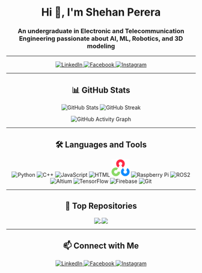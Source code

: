 <h1 align="center">Hi 👋, I'm Shehan Perera</h1>
<h3 align="center">An undergraduate in Electronic and Telecommunication Engineering passionate about AI, ML, Robotics, and 3D modeling</h3>

---

<p align="center">
  <a href="https://www.linkedin.com/in/shehan-perera-b06697274/" target="_blank">
    <img src="https://img.shields.io/badge/LinkedIn-0A66C2?style=for-the-badge&logo=linkedin&logoColor=white" alt="LinkedIn" />
  </a>
  <a href="https://www.facebook.com/?form=MT00M3" target="_blank">
    <img src="https://img.shields.io/badge/Facebook-1877F2?style=for-the-badge&logo=facebook&logoColor=white" alt="Facebook" />
  </a>
  <a href="https://www.instagram.com/" target="_blank">
    <img src="https://img.shields.io/badge/Instagram-E4405F?style=for-the-badge&logo=instagram&logoColor=white" alt="Instagram" />
  </a>
</p>

---

<h2 align="center">📊 GitHub Stats</h2>

<p align="center">
  <img src="https://github-readme-stats.vercel.app/api?username=ShehanPer&show_icons=true&theme=dark" alt="GitHub Stats" width="48%" />
  <img src="https://github-readme-streak-stats.herokuapp.com/?user=ShehanPer&theme=dark" alt="GitHub Streak" width="48%" />
</p>

<p align="center">
  <img src="https://github-readme-activity-graph.vercel.app/graph?username=ShehanPer&theme=github-dark" alt="GitHub Activity Graph" />
</p>

---

<h2 align="center">🛠️ Languages and Tools</h2>

<p align="center">
  <img src="https://cdn.jsdelivr.net/gh/devicons/devicon/icons/python/python-original.svg" alt="Python" width="48" />
  <img src="https://cdn.jsdelivr.net/gh/devicons/devicon/icons/cplusplus/cplusplus-original.svg" alt="C++" width="48" />
  <img src="https://cdn.jsdelivr.net/gh/devicons/devicon/icons/javascript/javascript-original.svg" alt="JavaScript" width="48" />
  <img src="https://cdn.jsdelivr.net/gh/devicons/devicon/icons/html5/html5-original.svg" alt="HTML" width="48" />
  <img src="https://raw.githubusercontent.com/devicons/devicon/master/icons/opencv/opencv-original.svg" alt="OpenCV" width="48" />
  <img src="https://cdn.jsdelivr.net/gh/devicons/devicon/icons/raspberrypi/raspberrypi-original.svg" alt="Raspberry Pi" width="48" />
  <img src="https://upload.wikimedia.org/wikipedia/commons/b/bb/Robot_Operating_System_2_Logo.png" alt="ROS2" height="48" />
  <img src="https://img.icons8.com/external-tal-revivo-shadow-tal-revivo/48/external-altium-designer-a-software-package-for-pcb-and-eda-industry-logo-shadow-tal-revivo.png" alt="Altium" />
  <img src="https://cdn.jsdelivr.net/gh/devicons/devicon/icons/tensorflow/tensorflow-original.svg" alt="TensorFlow" width="48" />
  <img src="https://cdn.jsdelivr.net/gh/devicons/devicon/icons/firebase/firebase-plain.svg" alt="Firebase" width="48" />
  <img src="https://cdn.jsdelivr.net/gh/devicons/devicon/icons/git/git-original.svg" alt="Git" width="48" />
</p>

---

<h2 align="center">🌟 Top Repositories</h2>

<p align="center">
  <a href="https://github.com/ShehanPer/repo1">
    <img align="center" src="https://github-readme-stats.vercel.app/api/pin/?username=ShehanPer&repo=repo1&theme=dark" />
  </a>
  <a href="https://github.com/ShehanPer/repo2">
    <img align="center" src="https://github-readme-stats.vercel.app/api/pin/?username=ShehanPer&repo=repo2&theme=dark" />
  </a>
</p>

---

<h2 align="center">📫 Connect with Me</h2>

<p align="center">
  <a href="https://www.linkedin.com/in/shehan-perera-b06697274/" target="_blank">
    <img src="https://img.shields.io/badge/LinkedIn-Shehan%20Perera-blue?style=flat-square&logo=linkedin" alt="LinkedIn" />
  </a>
  <a href="https://www.facebook.com/?form=MT00M3" target="_blank">
    <img src="https://img.shields.io/badge/Facebook-Shehan%20Perera-blue?style=flat-square&logo=facebook" alt="Facebook" />
  </a>
  <a href="https://www.instagram.com/" target="_blank">
    <img src="https://img.shields.io/badge/Instagram-Shehan%20Perera-E4405F?style=flat-square&logo=instagram&logoColor=white" alt="Instagram" />
  </a>
</p>
